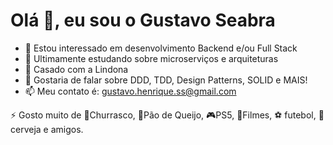 #  Olá 👋,  eu sou o Gustavo Seabra
- 👀 Estou interessado em desenvolvimento Backend e/ou Full Stack
- 🌱 Ultimamente estudando sobre microserviços e arquiteturas
- 💞️ Casado com a Lindona
- 🙋 Gostaria de falar sobre DDD, TDD, Design Patterns, SOLID e MAIS!
- 📫 Meu contato é: gustavo.henrique.ss@gmail.com

⚡ Gosto muito de 🍖Churrasco, 🧀Pão de Queijo, 🎮PS5, 🍿Filmes, ⚽ futebol, 🍺 cerveja e amigos.

<!---
gustavoSeabra/gustavoSeabra is a ✨ special ✨ repository because its `README.md` (this file) appears on your GitHub profile.
You can click the Preview link to take a look at your changes.
--->
